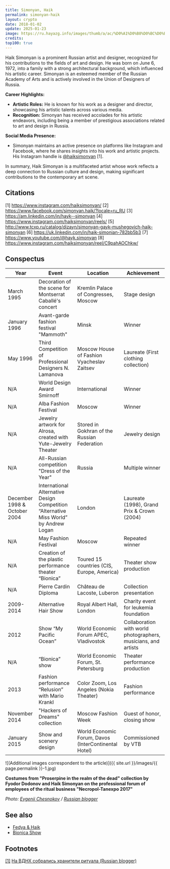 ```yaml
---
title: Simonyan, Haik
permalink: simonyan-haik
layout: crypto
date: 2018-01-02
update: 2025-01-23
image: https://ru.hayazg.info/images/thumb/a/ac/%D0%A1%D0%B8%D0%BC%D0%BE%D0%BD%D1%8F%D0%BD_%D0%93%D0%B0%D0%B9%D0%BA_%D0%9C%D1%83%D1%88%D0%B5%D0%B3%D0%BE%D0%B2%D0%B8%D1%87.jpg/200px-%D0%A1%D0%B8%D0%BC%D0%BE%D0%BD%D1%8F%D0%BD_%D0%93%D0%B0%D0%B9%D0%BA_%D0%9C%D1%83%D1%88%D0%B5%D0%B3%D0%BE%D0%B2%D0%B8%D1%87.jpg
credits:
top100: true
---
```


Haik Simonyan is a prominent Russian artist and designer, recognized for his contributions to the fields of art and design. He was born on June 6, 1972, into a family with a strong architectural background, which influenced his artistic career. Simonyan is an esteemed member of the Russian Academy of Arts and is actively involved in the Union of Designers of Russia.

**Career Highlights:**
- **Artistic Roles:** He is known for his work as a designer and director, showcasing his artistic talents across various media.
- **Recognition:** Simonyan has received accolades for his artistic endeavors, including being a member of prestigious associations related to art and design in Russia.

**Social Media Presence:**
- Simonyan maintains an active presence on platforms like Instagram and Facebook, where he shares insights into his work and artistic projects. His Instagram handle is [@haiksimonyan](https://www.instagram.com/haiksimonyan/) [1].

In summary, Haik Simonyan is a multifaceted artist whose work reflects a deep connection to Russian culture and design, making significant contributions to the contemporary art scene.

## Citations

[1] https://www.instagram.com/haiksimonyan/
[2] https://www.facebook.com/simonyan.haik/?locale=ru_RU
[3] https://am.linkedin.com/in/hayk--simonyan
[4] https://www.instagram.com/haiksimonyan/reels/
[5] http://www.tcxp.ru/catalog/dizayn/simonyan-gayk-mushegovich-haik-simonyan
[6] https://uk.linkedin.com/in/haik-simonian-782bb5b3
[7] https://www.youtube.com/@hayk.simonyan
[8] https://www.instagram.com/haiksimonyan/reel/C9pahAOChkw/

## Сonspectus

| **Year** | **Event** | **Location** | **Achievement** |  
|----------|------------|------------|----------------|  
| March 1995 | Decoration of the scene for Montserrat Caballé's concert | Kremlin Palace of Congresses, Moscow | Stage design |  
| January 1996 | Avant-garde fashion festival "Mammoth" | Minsk | Winner |  
| May 1996 | Third Competition of Professional Designers N. Lamanova | Moscow House of Fashion Vyacheslav Zaitsev | Laureate (First clothing collection) |  
| N/A | World Design Award Smirnoff | International | Winner |  
| N/A | Alba Fashion Festival | Moscow | Winner |  
| N/A | Jewelry artwork for Alrosa, created with Yute-Jewelry Theater | Stored in Gokhran of the Russian Federation | Jewelry design |  
| N/A | All-Russian competition "Dress of the Year" | Russia | Multiple winner |  
| December 1998 & October 2004 | International Alternative Design Competition “Alternative Miss World” by Andrew Logan | London | Laureate (1998), Grand Prix & Crown (2004) |  
| N/A | May Fashion Festival | Moscow | Repeated winner |  
| N/A | Creation of the plastic performance theater “Bionica” | Toured 15 countries (CIS, Europe, America) | Theater show production |  
| N/A | Pierre Cardin Diploma | Château de Lacoste, Luberon | Collection presentation |  
| 2009-2014 | Alternative Hair Show | Royal Albert Hall, London | Charity event for leukemia foundation |  
| 2012 | Show “My Pacific Ocean” | World Economic Forum APEC, Vladivostok | Collaboration with world photographers, musicians, and artists |  
| N/A | “Bionica” show | World Economic Forum, St. Petersburg | Theater performance production |  
| 2013 | Fashion performance “Relusion” with Mario Krankl | Color Zoom, Los Angeles (Nokia Theater) | Fashion performance |  
| November 2014 | "Hackers of Dreams" collection | Moscow Fashion Week | Guest of honor, closing show |  
| January 2015 | Show and scenery design | World Economic Forum, Davos (InterContinental Hotel) | Commissioned by VTB |  

![(Additional images correspondent to the article)]({{ site.url }}/images/{{ page.permalink }}-1.jpg)

**Costumes from "Proserpine in the realm of the dead" collection by Fyodor Dodonov and Haik Simonyan on the professional forum of employees of the ritual business "Necropol-Tanexpo 2017"**

*Photo: [Evgenii Chesnokov](https://rblogger.ru/2017/10/26/na-vdnh-sobralis-hraniteli-rituala/) / [Russian blogger](https://rblogger.ru/2017/10/26/na-vdnh-sobralis-hraniteli-rituala/)*

## See also

+ [Fedya & Haik](index)
+ [Bionica Show](index)

## Footnotes

[[1]](#a1) <span id="f1"></span> [На ВДНХ собрались хранители ритуала (Russian blogger)](https://rblogger.ru/2017/10/26/na-vdnh-sobralis-hraniteli-rituala/)
